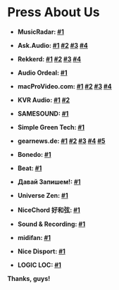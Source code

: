 # Press About Us

- **MusicRadar: [#1](https://www.musicradar.com/news/tech/the-matchering-online-mastering-service-promises-to-make-your-tracks-sound-like-others-646454)**

- **Ask.Audio: [#1](https://ask.audio/articles/this-new-online-service-uses-reference-track-to-instantly-master-your-mixes) [#2](https://ask.audio/articles/sound-tools-instant-online-mastering-with-reference-matching-now-in-open-beta) [#3](https://ask.audio/articles/soundtools-online-sound-mastering-algorithm-source-code-available-free-on-github) [#4](https://ask.audio/articles/want-to-master-your-music-in-twoclicks-check-out-matchering-20)**

- **Rekkerd: [#1](https://rekkerd.org/sound-tools-intros-matchering-online-mastering-service-with-matching/) [#2](https://rekkerd.org/sound-tools-launches-matchering-public-beta/) [#3](https://rekkerd.org/sound-tools-matchering-mastering-service-folds-now-open-source/) [#4](https://rekkerd.org/matchering-open-source-audio-matching-and-mastering-updated-to-2-0/)**

- **Audio Ordeal: [#1](https://audioordeal.co.uk/this-open-source-mastering-tool-is-free-and-it-actually-works-great/)**

- **macProVideo.com: [#1](https://macprovideo.com/article/audio-software/this-new-online-service-uses-reference-track-to-instantly-master-your-mixes) [#2](https://macprovideo.com/article/audio-software/sound-tools-instant-online-mastering-with-reference-matching-now-in-open-beta) [#3](https://macprovideo.com/article/audio-software/soundtools-online-sound-mastering-algorithm-source-code-available-free-on-github) [#4](https://macprovideo.com/article/audio-software/want-to-master-your-music-in-twoclicks-check-out-matchering-20)**

- **KVR Audio: [#1](https://www.kvraudio.com/news/sergree-releases-matchering-2-0---open-source-audio-matching-and-mastering-47747) [#2](https://www.kvraudio.com/news/sergree-updates-matchering-to-2-0-3---open-source-audio-matching-and-mastering-50127)**

- **SAMESOUND: [#1](https://samesound.ru/n/softnews/119022-matchering-2-0-online-mastering-free-service)**

- **Simple Green Tech: [#1](https://www.youtube.com/watch?v=NFbjLyaWjqg)**

- **gearnews.de: [#1](https://www.gearnews.de/online-mastering-und-matching-der-naechste-versuch-mit-extra-sound-tools/) [#2](https://www.gearnews.de/online-mastering-sound-tools-geht-in-public-beta-phase/) [#3](https://www.gearnews.de/mastering-algorithmus-matchering-von-sound-tools-jetzt-auf-github/) [#4](https://www.gearnews.de/matchering-2-0-erlaubt-kostenloses-mastering-auf-open-source-basis/) [#5](https://www.gearnews.de/gemeinsam-jam-quarantaene-virtuell-meeting-kollaboration-covid19-coronavirus/)**

- **Bonedo: [#1](https://www.bonedo.de/artikel/einzelansicht/matchering-20-erlaubt-kostenloses-mastering-auf-open-source-basis.html)**

- **Beat: [#1](https://www.beat.de/news/mastering-matching-kostenlos-eigenen-rechner-10075944.html)**

- **Давай Запишем!: [#1](https://www.youtube.com/watch?v=-wWGIJ-hoz4)**

- **Universe Zen: [#1](https://www.youtube.com/watch?v=aM6dmg4R8D0)**

- **NiceChord 好和弦: [#1](https://wiwi.video/videos/watch/33b410ee-1040-46db-9256-86454df83385)**

- **Sound & Recording: [#1](https://www.youtube.com/watch?v=vQnrvBJPstI)**

- **midifan: [#1](https://www.midifan.com/modulenews-detailview-35643.htm)**

- **Nice Disport: [#1](https://nice-disport.seesaa.net/article/473588359.html)**

- **LOGIC LOC: [#1](http://www.logiclocmusic.com/the-matchering-online-mastering-service-promises-to-make-your-tracks-sound-like-others/)**

**Thanks, guys!**
